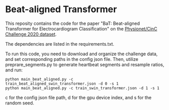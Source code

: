 # Beat-aligned Transformer

This reposity contains the code for the paper "BaT: Beat-aligned Transformer for Electrocardiogram Classification" on the [Physionet/CinC Challenge 2020 dataset](https://physionetchallenges.org/2020).

The dependencies are listed in the requirements.txt. 

To run this code, you need to download and organize the challenge data, and set corresponding paths in the config json file. Then, utilize preprare_segments.py to generate heartbeat segments and resample ratios, and run:
```
python main_beat_aligned.py -c train_beat_aligned_swin_transformer.json -d 0 -s 1
python main_beat_aligned.py -c train_swin_transformer.json -d 1 -s 1
``` 
c for the config json file path, d for the gpu device index, and s for the random seed.

